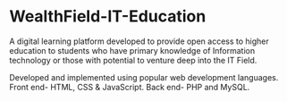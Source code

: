 # WealthField-IT-Education

A digital learning platform developed to provide open access to higher education to students who have primary knowledge of Information technology or those with potential to venture deep into the IT Field.

Developed and implemented using popular web development languages. Front end- HTML, CSS  & JavaScript. Back end- PHP and MySQL.
